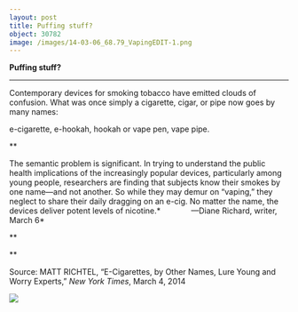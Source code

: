 ```yaml
---
layout: post
title: Puffing stuff?
object: 30782
image: /images/14-03-06_68.79_VapingEDIT-1.png
---
```

**Puffing stuff?**

****

Contemporary devices for smoking tobacco have emitted clouds of confusion. What was once simply a cigarette, cigar, or pipe now goes by many names: 

e-cigarette, e-hookah, hookah or vape pen, vape pipe.

**

The semantic problem is significant. In trying to understand the public health implications of the increasingly popular devices, particularly among young people, researchers are finding that subjects know their smokes by one name—and not another. So while they may demur on “vaping,” they neglect to share their daily dragging on an e-cig. No matter the name, the devices deliver potent levels of nicotine.*              —Diane Richard, writer, March 6*

**

**

Source: MATT RICHTEL, “E-Cigarettes, by Other Names, Lure Young and Worry Experts,” *New York Times*, March 4, 2014

![]({{siteurl.base}}/images/14-03-06_68.79_VapingEDIT-1.png)
